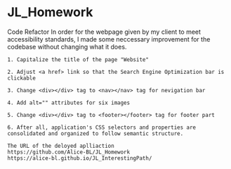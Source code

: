 # JL_Homework
Code Refactor
In order for the webpage given by my client to meet accessibility standards, I made some neccessary improvement for the codebase without changing what it does.

    1. Capitalize the title of the page "Website"
    
    2. Adjust <a href> link so that the Search Engine Optimization bar is clickable

    3. Change <div></div> tag to <nav></nav> tag for nevigation bar

    4. Add alt="" attributes for six images 

    5. Change <div></div> tag to <footer></footer> tag for footer part

    6. After all, application's CSS selectors and properties are consolidated and organized to follow semantic structure.
    
    The URL of the deloyed aplliaction
    https://github.com/Alice-BL/JL_Homework
    https://alice-bl.github.io/JL_InterestingPath/
    
    
